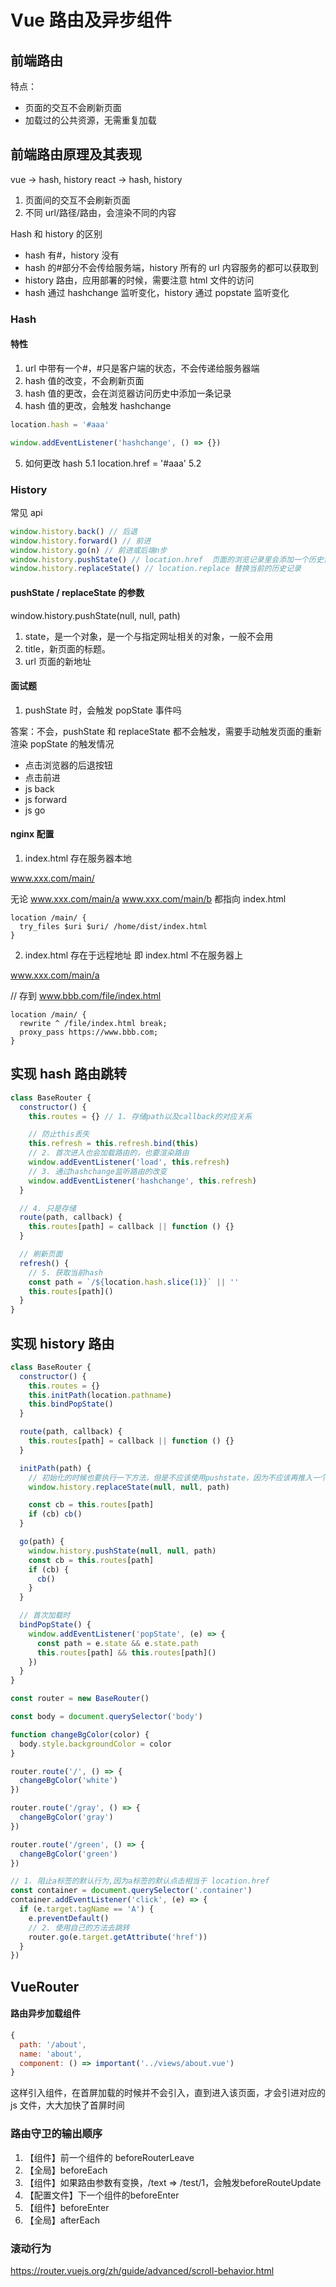 # Vue 路由及异步组件

## 前端路由

特点：

- 页面的交互不会刷新页面
- 加载过的公共资源，无需重复加载

## 前端路由原理及其表现

vue -> hash, history
react -> hash, history

1. 页面间的交互不会刷新页面
2. 不同 url/路径/路由，会渲染不同的内容

Hash 和 history 的区别

- hash 有#，history 没有
- hash 的#部分不会传给服务端，history 所有的 url 内容服务的都可以获取到
- history 路由，应用部署的时候，需要注意 html 文件的访问
- hash 通过 hashchange 监听变化，history 通过 popstate 监听变化

### Hash

#### 特性

1. url 中带有一个#，#只是客户端的状态，不会传递给服务器端
2. hash 值的改变，不会刷新页面
3. hash 值的更改，会在浏览器访问历史中添加一条记录
4. hash 值的更改，会触发 hashchange

```js
location.hash = '#aaa'

window.addEventListener('hashchange', () => {})
```

5. 如何更改 hash
   5.1 location.href = '#aaa'
   5.2 <a href="#user"></a>

### History

常见 api

```js
window.history.back() // 后退
window.history.forward() // 前进
window.history.go(n) // 前进或后端n步
window.history.pushState() // location.href  页面的浏览记录里会添加一个历史记录
window.history.replaceState() // location.replace 替换当前的历史记录
```

#### pushState / replaceState 的参数

window.history.pushState(null, null, path)

1. state，是一个对象，是一个与指定网址相关的对象，一般不会用
2. title，新页面的标题。
3. url 页面的新地址

#### 面试题

1. pushState 时，会触发 popState 事件吗

答案：不会，pushState 和 replaceState 都不会触发，需要手动触发页面的重新渲染
popState 的触发情况

- 点击浏览器的后退按钮
- 点击前进
- js back
- js forward
- js go

#### nginx 配置

1. index.html 存在服务器本地

www.xxx.com/main/

无论
www.xxx.com/main/a
www.xxx.com/main/b
都指向 index.html

```nginx
location /main/ {
  try_files $uri $uri/ /home/dist/index.html
}
```

2. index.html 存在于远程地址 即 index.html 不在服务器上

www.xxx.com/main/a

// 存到
www.bbb.com/file/index.html

```nginx
location /main/ {
  rewrite ^ /file/index.html break;
  proxy_pass https://www.bbb.com;
}
```

## 实现 hash 路由跳转

```js
class BaseRouter {
  constructor() {
    this.routes = {} // 1. 存储path以及callback的对应关系

    // 防止this丢失
    this.refresh = this.refresh.bind(this)
    // 2. 首次进入也会加载路由的，也要渲染路由
    window.addEventListener('load', this.refresh)
    // 3. 通过hashchange监听路由的改变
    window.addEventListener('hashchange', this.refresh)
  }

  // 4. 只是存储
  route(path, callback) {
    this.routes[path] = callback || function () {}
  }

  // 刷新页面
  refresh() {
    // 5. 获取当前hash
    const path = `/${location.hash.slice(1)}` || ''
    this.routes[path]()
  }
}
```

## 实现 history 路由

```js
class BaseRouter {
  constructor() {
    this.routes = {}
    this.initPath(location.pathname)
    this.bindPopState()
  }

  route(path, callback) {
    this.routes[path] = callback || function () {}
  }

  initPath(path) {
    // 初始化的时候也要执行一下方法，但是不应该使用pushstate，因为不应该再推入一个
    window.history.replaceState(null, null, path)

    const cb = this.routes[path]
    if (cb) cb()
  }

  go(path) {
    window.history.pushState(null, null, path)
    const cb = this.routes[path]
    if (cb) {
      cb()
    }
  }

  // 首次加载时
  bindPopState() {
    window.addEventListener('popState', (e) => {
      const path = e.state && e.state.path
      this.routes[path] && this.routes[path]()
    })
  }
}

const router = new BaseRouter()

const body = document.querySelector('body')

function changeBgColor(color) {
  body.style.backgroundColor = color
}

router.route('/', () => {
  changeBgColor('white')
})

router.route('/gray', () => {
  changeBgColor('gray')
})

router.route('/green', () => {
  changeBgColor('green')
})

// 1. 阻止a标签的默认行为,因为a标签的默认点击相当于 location.href
const container = document.querySelector('.container')
container.addEventListener('click', (e) => {
  if (e.target.tagName == 'A') {
    e.preventDefault()
    // 2. 使用自己的方法去跳转
    router.go(e.target.getAttribute('href'))
  }
})
```

## VueRouter

#### 路由异步加载组件

```js
{
  path: '/about',
  name: 'about',
  component: () => important('../views/about.vue')
}
```

这样引入组件，在首屏加载的时候并不会引入，直到进入该页面，才会引进对应的 js 文件，大大加快了首屏时间

### 路由守卫的输出顺序

1. 【组件】前一个组件的 beforeRouterLeave
2. 【全局】beforeEach
3. 【组件】如果路由参数有变换，/text => /test/1，会触发beforeRouteUpdate
4. 【配置文件】下一个组件的beforeEnter
5. 【组件】beforeEnter
6. 【全局】afterEach

### 滚动行为

https://router.vuejs.org/zh/guide/advanced/scroll-behavior.html